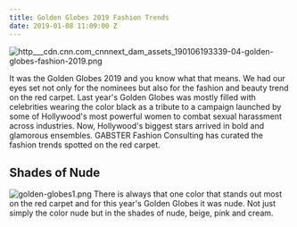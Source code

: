 ```yaml
---
title: Golden Globes 2019 Fashion Trends
date: 2019-01-08 11:09:00 Z
---
```


![http___cdn.cnn.com_cnnnext_dam_assets_190106193339-04-golden-globes-fashion-2019.png](/uploads/http___cdn.cnn.com_cnnnext_dam_assets_190106193339-04-golden-globes-fashion-2019.png)

It was the Golden Globes 2019 and you know what that means. We had our eyes set not only for the nominees but also for the fashion and beauty trend on the red carpet. Last year's Golden Globes was mostly filled with celebrities wearing the color black as a tribute to a campaign launched by some of Hollywood's most powerful women to combat sexual harassment across industries. Now, Hollywood's biggest stars arrived in bold and glamorous ensembles. GABSTER Fashion Consulting has curated the fashion trends spotted on the red carpet.

## Shades of Nude
![golden-globes1.png](/uploads/golden-globes1.png)
There is always that one color that stands out most on the red carpet and for this year's Golden Globes it was nude. Not just simply the color nude but in the shades of nude, beige, pink and cream.








